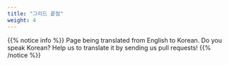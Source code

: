 ```yaml
---
title: "그리드 끝점"
weight: 4
---
```


{{% notice info %}}
<i class="fas fa-language"></i> Page being translated from
English to Korean. Do you speak Korean? Help us to translate
it by sending us pull requests!
{{% /notice %}}

